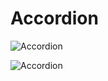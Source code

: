 # Accordion

<img src="https://raw.githubusercontent.com/abusyaid512/Accordion/master/Accordion_1.png" alt="Accordion
"/>

<img src="https://raw.githubusercontent.com/abusyaid512/Accordion/master/Accordion_2.png" alt="Accordion
"/>
